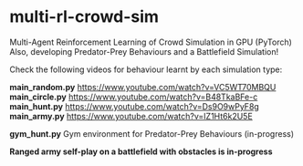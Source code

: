 # multi-rl-crowd-sim
Multi-Agent Reinforcement Learning of Crowd Simulation in GPU (PyTorch)  
Also, developing Predator-Prey Behaviours and a Battlefield Simulation!

Check the following videos for behaviour learnt by each simulation type:

**main_random.py** https://www.youtube.com/watch?v=VC5WT70MBQU  
**main_circle.py** https://www.youtube.com/watch?v=B48TkaBFe-c  
**main_hunt.py** https://www.youtube.com/watch?v=Ds9O9wPyF8g  
**main_army.py** https://www.youtube.com/watch?v=IZ1Ht6k2U5E

**gym_hunt.py** Gym environment for Predator-Prey Behaviours (in-progress)

**Ranged army self-play on a battlefield with obstacles is in-progress**
